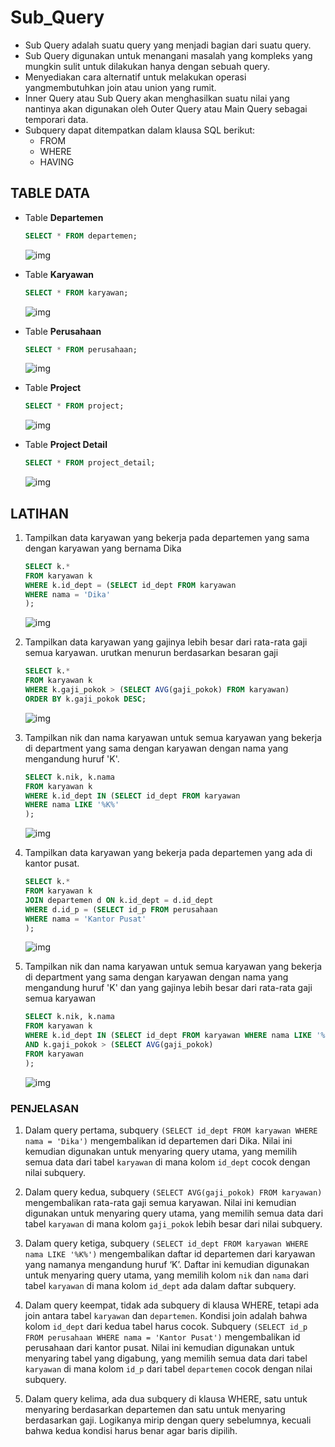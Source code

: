 # Sub_Query

- Sub Query adalah suatu query yang menjadi bagian
dari suatu query.
- Sub Query digunakan untuk menangani masalah yang
kompleks yang mungkin sulit untuk dilakukan hanya
dengan sebuah query.
- Menyediakan cara alternatif untuk melakukan operasi
yangmembutuhkan join atau union yang rumit.
- Inner Query atau Sub Query akan menghasilkan suatu nilai
yang nantinya akan digunakan oleh Outer Query atau Main
Query sebagai temporari data.
- Subquery dapat ditempatkan dalam klausa SQL berikut:
    - FROM
    - WHERE
    - HAVING

## **TABLE DATA**

- Table **Departemen**
    ```sql
    SELECT * FROM departemen;
    ```
    ![img](gambar/1.png)<br>

- Table **Karyawan**
    ```sql
    SELECT * FROM karyawan;
    ```
    ![img](gambar/2.png)<br>

- Table **Perusahaan**
    ```sql
    SELECT * FROM perusahaan;
    ```
    ![img](gambar/3.png)<br>

- Table **Project**
    ```sql
    SELECT * FROM project;
    ```
    ![img](gambar/4.png)<br>

- Table **Project Detail**
    ```sql
    SELECT * FROM project_detail;
    ```
    ![img](gambar/5.png)<br>


## **LATIHAN**

1. Tampilkan data karyawan yang bekerja pada departemen yang sama dengan karyawan yang bernama Dika
    ```sql
    SELECT k.*
    FROM karyawan k
    WHERE k.id_dept = (SELECT id_dept FROM karyawan
    WHERE nama = 'Dika'
    );
    ```
    ![img](gambar/6.png)<br>


2. Tampilkan data karyawan yang gajinya lebih besar dari rata-rata gaji semua karyawan. urutkan menurun berdasarkan besaran gaji
    ```sql
    SELECT k.*
    FROM karyawan k
    WHERE k.gaji_pokok > (SELECT AVG(gaji_pokok) FROM karyawan)
    ORDER BY k.gaji_pokok DESC;
    ```
    ![img](gambar/7.png)<br>


3. Tampilkan nik dan nama karyawan untuk semua karyawan yang bekerja di department yang sama dengan karyawan dengan nama yang mengandung huruf 'K'.
    ```sql
    SELECT k.nik, k.nama
    FROM karyawan k
    WHERE k.id_dept IN (SELECT id_dept FROM karyawan
    WHERE nama LIKE '%K%'
    );
    ```
    ![img](gambar/8.png)<br>


4. Tampilkan data karyawan yang bekerja pada departemen yang ada di kantor pusat.
    ```sql
    SELECT k.*
    FROM karyawan k
    JOIN departemen d ON k.id_dept = d.id_dept
    WHERE d.id_p = (SELECT id_p FROM perusahaan
    WHERE nama = 'Kantor Pusat'
    );
    ```
    ![img](gambar/9.png)<br>


5. Tampilkan nik dan nama karyawan untuk semua karyawan yang bekerja di department yang sama dengan karyawan dengan nama yang mengandung huruf 'K' dan yang gajinya lebih besar dari rata-rata gaji semua karyawan
    ```sql
    SELECT k.nik, k.nama
    FROM karyawan k
    WHERE k.id_dept IN (SELECT id_dept FROM karyawan WHERE nama LIKE '%K%')
    AND k.gaji_pokok > (SELECT AVG(gaji_pokok)
    FROM karyawan
    );
    ```
    ![img](gambar/10.png)<br>

### **PENJELASAN**

1. Dalam query pertama, subquery `(SELECT id_dept FROM karyawan WHERE nama = 'Dika')` mengembalikan id departemen dari Dika. Nilai ini kemudian digunakan untuk menyaring query utama, yang memilih semua data dari tabel `karyawan` di mana kolom `id_dept` cocok dengan nilai subquery.

2. Dalam query kedua, subquery `(SELECT AVG(gaji_pokok) FROM karyawan)` mengembalikan rata-rata gaji semua karyawan. Nilai ini kemudian digunakan untuk menyaring query utama, yang memilih semua data dari tabel `karyawan` di mana kolom `gaji_pokok` lebih besar dari nilai subquery.

3. Dalam query ketiga, subquery `(SELECT id_dept FROM karyawan WHERE nama LIKE '%K%')` mengembalikan daftar id departemen dari karyawan yang namanya mengandung huruf ‘K’. Daftar ini kemudian digunakan untuk menyaring query utama, yang memilih kolom `nik` dan `nama` dari tabel `karyawan` di mana kolom `id_dept` ada dalam daftar subquery.

4. Dalam query keempat, tidak ada subquery di klausa WHERE, tetapi ada join antara tabel `karyawan` dan `departemen`. Kondisi join adalah bahwa kolom `id_dept` dari kedua tabel harus cocok. Subquery `(SELECT id_p FROM perusahaan WHERE nama = 'Kantor Pusat')` mengembalikan id perusahaan dari kantor pusat. Nilai ini kemudian digunakan untuk menyaring tabel yang digabung, yang memilih semua data dari tabel `karyawan` di mana kolom `id_p` dari tabel `departemen` cocok dengan nilai subquery.

5. Dalam query kelima, ada dua subquery di klausa WHERE, satu untuk menyaring berdasarkan departemen dan satu untuk menyaring berdasarkan gaji. Logikanya mirip dengan query sebelumnya, kecuali bahwa kedua kondisi harus benar agar baris dipilih.